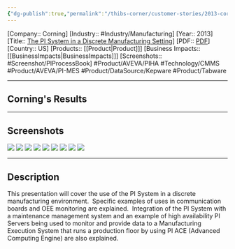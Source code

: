 ```yaml
---
{"dg-publish":true,"permalink":"/thibs-corner/customer-stories/2013-corning-the-pi-system-in-a-discrete-manufacturing-setting/","noteIcon":""}
---
```


[Company:: Corning]
[Industry:: #Industry/Manufacturing]
[Year:: 2013]
[Title:: [The PI System in a Discrete Manufacturing Setting](https://resources.osisoft.com/presentations/the-pi-system-in-a-discrete-manufacturing-setting/)]
[PDF:: [PDF](https://cdn.osisoft.com/corp/en/media/presentations/2013/RegionalSeminars/NewYork/PDFs/RS2012_NewYork_Corning_JohnDolewa_ThePISysteminaDiscreteManufacturingSetting.pdf)]
[Country:: US]
[Products:: [[Product\|Product]]]
[Business Impacts:: [[BusinessImpacts\|BusinessImpacts]]]
[Screenshots:: #Screenshot/PIProcessBook]
#Product/AVEVA/PIHA #Technology/CMMS #Product/AVEVA/PI-MES #Product/DataSource/Kepware #Product/Tabware

---
## Corning's Results

---
## Screenshots
![](https://i.imgur.com/rRb3Heq.png)
![](https://i.imgur.com/HAal30X.png)
![](https://i.imgur.com/eL46Qkt.png)
![](https://i.imgur.com/WaHJ6Tj.png)
![](https://i.imgur.com/zd5kNxw.png)
![](https://i.imgur.com/SesWkTj.png)
![](https://i.imgur.com/ghhI83U.png)
![](https://i.imgur.com/SjNlEbc.png)
![](https://i.imgur.com/JRhTaZi.png)

---
## Description
This presentation will cover the use of the PI System in a discrete manufacturing environment.  Specific examples of uses in communication boards and OEE monitoring are explained.  Integration of the PI System with a maintenance management system and an example of high availability PI Servers being used to monitor and provide data to a Manufacturing Execution System that runs a production floor by using PI ACE (Advanced Computing Engine) are also explained.